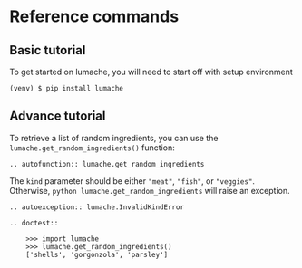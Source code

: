 Reference commands
==================

Basic tutorial
--------------

To get started on lumache, you will need to start off with setup environment

```console
(venv) $ pip install lumache
```

Advance tutorial
----------------

To retrieve a list of random ingredients,
you can use the ``lumache.get_random_ingredients()`` function:

```{eval-rst}  
.. autofunction:: lumache.get_random_ingredients
```

The ``kind`` parameter should be either ``"meat"``, ``"fish"``,
or ``"veggies"``. Otherwise, `python lumache.get_random_ingredients` will raise an exception.

```{eval-rst}
.. autoexception:: lumache.InvalidKindError
```

```{eval-rst}
.. doctest::

    >>> import lumache
    >>> lumache.get_random_ingredients()
    ['shells', 'gorgonzola', 'parsley']
```
